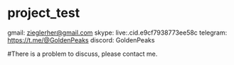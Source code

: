 # project_test

gmail: zieglerher@gmail.com
skype: live:.cid.e9cf7938773ee58c
telegram: https://t.me/@GoldenPeaks
discord: GoldenPeaks

#There is a problem to discuss, please contact me.

